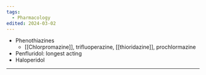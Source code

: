 ```yaml
---
tags:
  - Pharmacology
edited: 2024-03-02
---
```

- Phenothiazines
	- [[Chlorpromazine]], trifluoperazine, [[thioridazine]], prochlormazine 
- Penfluridol: longest acting 
- Haloperidol

---
